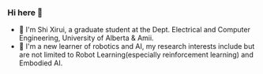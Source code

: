### Hi here 👋
- 🔭 I'm Shi Xirui, a graduate student at the Dept. Electrical and Computer Engineering, University of Alberta & Amii.
- 🌱 I'm a new learner of robotics and AI, my research interests include but are not limited to Robot Learning(especially reinforcement learning) and Embodied AI.
